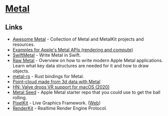 # [Metal](https://developer.apple.com/metal/)

## Links

- [Awesome Metal](https://github.com/adamnemecek/awesome-metal#readme) - Collection of Metal and MetalKit projects and resources.
- [Examples for Apple's Metal APIs (rendering and compute)](https://github.com/dehesa/Metal)
- [SwiftMetal](https://github.com/hexagons/SwiftMetal) - Write Metal in Swift.
- [Raw Metal](https://alain.xyz/blog/raw-metal) - Overview on how to write modern Apple Metal applications. Learn what key data structures are needed for it and how to draw objects.
- [metal-rs](https://github.com/gfx-rs/metal-rs) - Rust bindings for Metal.
- [Point-cloud made from 3d data with Metal](https://github.com/roberthein/Metal-Point-Cloud)
- [HN: Valve drops VR support for macOS (2020)](https://news.ycombinator.com/item?id=23047348)
- [Metal Seed](https://github.com/alaingalvan/metal-seed) - Apple Metal starter repo that you could use to get the ball rolling.
- [PixelKit](https://github.com/hexagons/pixelkit) - Live Graphics Framework. ([Web](http://pixelkit.net/))
- [RenderKit](https://github.com/hexagons/RenderKit) - Realtime Render Engine Protocol.
